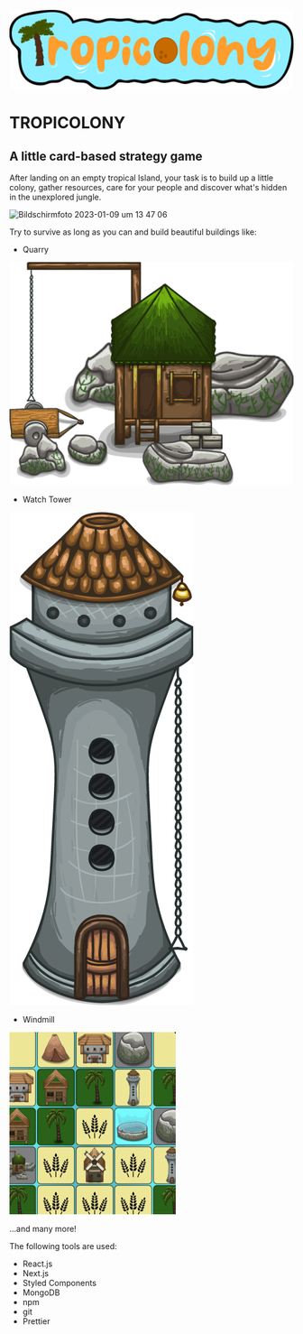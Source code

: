 ![Logo](/public/img/Logo.png)
# TROPICOLONY
## A little card-based strategy game 
After landing on an empty tropical Island, your task is to build up a little colony, gather resources, care for your people and discover what's hidden in the unexplored jungle. 


 ![Bildschirmfoto 2023-01-09 um 13 47 06](https://user-images.githubusercontent.com/115007480/211311524-2a1a7c50-8a1e-4d2a-a9bd-81367d553803.png)
 
 Try to survive as long as you can and build beautiful buildings like:
 * Quarry
 
 ![Quarry](/public/img/quarry.png)
 
* Watch Tower

![Watch Tower](/public/img/tower.png)

* Windmill

![Windmill](/public/img/tut1.png)

...and many more!

The following tools are used:

* React.js
* Next.js
* Styled Components
* MongoDB
* npm
* git
* Prettier
